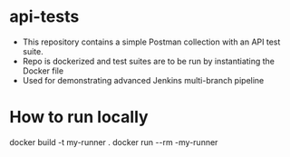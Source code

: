 # api-tests
- This repository contains a simple Postman collection with an API test suite.
- Repo is dockerized and test suites are to be run by instantiating the Docker file
- Used for demonstrating advanced Jenkins multi-branch pipeline

# How to run locally
docker build -t my-runner .
docker run --rm -my-runner
